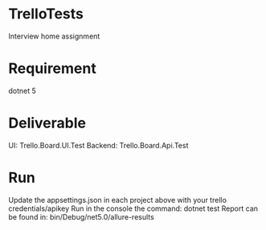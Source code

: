 # TrelloTests
 Interview home assignment

 # Requirement 
 dotnet 5

# Deliverable
UI: Trello.Board.UI.Test
Backend: Trello.Board.Api.Test

# Run
Update the appsettings.json in each project above with your trello credentials/apikey
Run in the console the command: dotnet test
Report can be found in: bin/Debug/net5.0/allure-results

